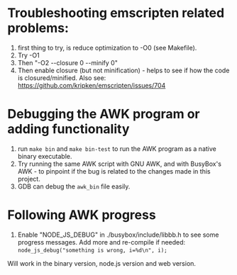# Troubleshooting emscripten related problems:

1. first thing to try, is reduce optimization to -O0 (see Makefile).
2. Try -O1
3. Then "-O2 --closure 0 --minify 0"
4. Then enable closure (but not minification) - helps to see if how the code is closured/minified. Also see: https://github.com/kripken/emscripten/issues/704


# Debugging the AWK program or adding functionality

1. run `make bin` and `make bin-test` to run the AWK program as a native binary executable.
2. Try running the same AWK script with GNU AWK, and with BusyBox's AWK - to pinpoint if the bug is related to the changes made in this project.
3. GDB can debug the `awk_bin` file easily.


# Following AWK progress
1. Enable "NODE_JS_DEBUG" in ./busybox/include/libbb.h to see some progress messages. Add more and re-compile if needed:
    ```node_js_debug("something is wrong, i=%d\n", i);```

Will work in the binary version, node.js version and web version.

